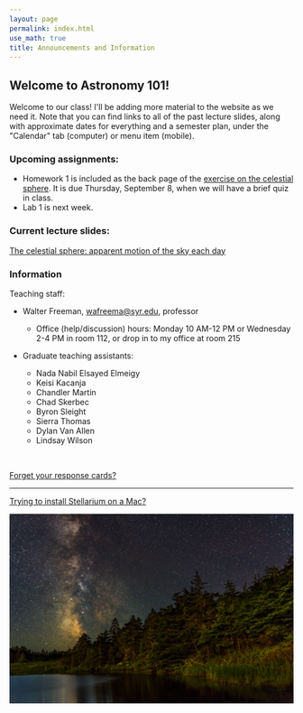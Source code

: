 ```yaml
---
layout: page 
permalink: index.html
use_math: true 
title: Announcements and Information
---
```


## Welcome to Astronomy 101!

Welcome to our class! I'll be adding more material to the website as we need it. Note that you can find links to all of the past lecture 
slides, along with approximate dates for everything and a semester plan, under the "Calendar" tab (computer) or menu item (mobile).

### Upcoming assignments:

* Homework 1 is included as the back page of the <a href="tutorials/celestial-sphere/celestial-sphere.pdf">exercise on the celestial sphere</a>. It is due Thursday, September 8, when we will have a brief
quiz in class.
* Lab 1 is next week. 

### Current lecture slides:

<a href="slides/lecture2/lecture2-2022.pdf">The celestial sphere: apparent motion of the sky each day</a>



### Information

Teaching staff:

* Walter Freeman, <wafreema@syr.edu>, professor
  * Office (help/discussion) hours: Monday 10 AM-12 PM or Wednesday 2-4 PM in room 112, or drop in to my office at room 215

* Graduate teaching assistants:
  - Nada Nabil Elsayed Elmeigy
  - Keisi Kacanja
  - Chandler Martin
  - Chad Skerbec
  - Byron Sleight
  - Sierra Thomas
  - Dylan Van Allen
  - Lindsay Wilson
    
<br>


<a href="cards.html">Forget your response cards?</a>

---

<a href="stellarium-mac.html">Trying to install Stellarium on a Mac?</a>

<center> <img src="darkened-milky-way.jpg">
<br>
